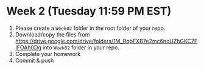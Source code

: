 # Week 2 (Tuesday 11:59 PM EST)

1. Please create a `Week02` folder in the root folder of your repo. 
2. Download/copy the files from https://drive.google.com/drive/folders/1M_RqbFXB7e2mc6noUZhGKC7FIFOAh0Dg into `Week02` folder in your repo. 
3. Complete your homework 
4. Commit & push